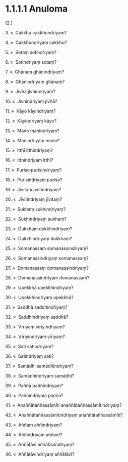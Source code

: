 # 1.1.1.1 Anuloma

(2.)

3\. »  Cakkhu cakkhundriyaṃ?

4\. «  Cakkhundriyaṃ cakkhu?

5\. »  Sotaṃ sotindriyaṃ?

6\. «  Sotindriyaṃ sotaṃ?

7\. »  Ghānaṃ ghānindriyaṃ?

8\. «  Ghānindriyaṃ ghānaṃ?

9\. »  Jivhā jivhindriyaṃ?

10\. «  Jivhindriyaṃ jivhā?

11\. »  Kāyo kāyindriyaṃ?

12\. «  Kāyindriyaṃ kāyo?

13\. »  Mano manindriyaṃ?

14\. «  Manindriyaṃ mano?

15\. »  Itthī itthindriyaṃ?

16\. «  Itthindriyaṃ itthī?

17\. »  Puriso purisindriyaṃ?

18\. «  Purisindriyaṃ puriso?

19\. »  Jīvitaṃ jīvitindriyaṃ?

20\. «  Jīvitindriyaṃ jīvitaṃ?

21\. »  Sukhaṃ sukhindriyaṃ?

22\. «  Sukhindriyaṃ sukhaṃ?

23\. »  Dukkhaṃ dukkhindriyaṃ?

24\. «  Dukkhindriyaṃ dukkhaṃ?

25\. »  Somanassaṃ somanassindriyaṃ?

26\. «  Somanassindriyaṃ somanassaṃ?

27\. »  Domanassaṃ domanassindriyaṃ?

28\. «  Domanassindriyaṃ domanassaṃ?

29\. »  Upekkhā upekkhindriyaṃ?

30\. «  Upekkhindriyaṃ upekkhā?

31\. »  Saddhā saddhindriyaṃ?

32\. «  Saddhindriyaṃ saddhā?

33\. »  Vīriyaṃ vīriyindriyaṃ?

34\. «  Vīriyindriyaṃ vīriyaṃ?

35\. »  Sati satindriyaṃ?

36\. «  Satindriyaṃ sati?

37\. »  Samādhi samādhindriyaṃ?

38\. «  Samādhindriyaṃ samādhi?

39\. »  Paññā paññindriyaṃ?

40\. «  Paññindriyaṃ paññā?

41\. »  Anaññātaññassāmīti anaññātaññassāmītindriyaṃ?

42\. «  Anaññātaññassāmītindriyaṃ anaññātaññassāmīti?

43\. »  Aññaṃ aññindriyaṃ?

44\. «  Aññindriyaṃ aññaṃ?

45\. »  Aññātāvī aññātāvindriyaṃ?

46\. «  Aññātāvindriyaṃ aññātāvī?
